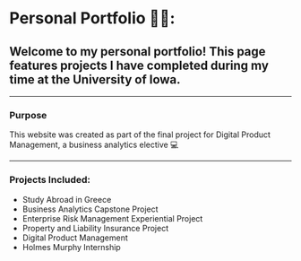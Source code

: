 # Personal Portfolio 👩‍🎓:

## Welcome to my personal portfolio! This page features projects I have completed during my time at the University of Iowa. 

---  

### Purpose
This website was created as part of the final project for Digital Product Management, a business analytics elective :computer:

---

### Projects Included: 
- Study Abroad in Greece  
- Business Analytics Capstone Project 
- Enterprise Risk Management Experiential Project 
- Property and Liability Insurance Project  
- Digital Product Management  
- Holmes Murphy Internship  
